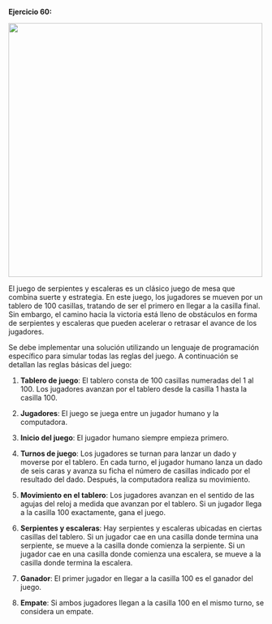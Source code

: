 **Ejercicio 60:**


[<img src="https://www.thermmark.co.uk/wp-content/uploads/2017/01/TMG003-100LF-Snakes-Ladders-1-100-Large-Full-Solid.png" width="500px">](https://www.thermmark.co.uk/wp-content/uploads/2017/01/TMG003-100LF-Snakes-Ladders-1-100-Large-Full-Solid.png)

El juego de serpientes y escaleras es un clásico juego de mesa que combina suerte y estrategia. En este juego, los jugadores se mueven por un tablero de 100 casillas, tratando de ser el primero en llegar a la casilla final. Sin embargo, el camino hacia la victoria está lleno de obstáculos en forma de serpientes y escaleras que pueden acelerar o retrasar el avance de los jugadores.

Se debe implementar una solución utilizando un lenguaje de programación específico para simular todas las reglas del juego. A continuación se detallan las reglas básicas del juego:

1. **Tablero de juego**: El tablero consta de 100 casillas numeradas del 1 al 100. Los jugadores avanzan por el tablero desde la casilla 1 hasta la casilla 100.

2. **Jugadores**: El juego se juega entre un jugador humano y la computadora.

3. **Inicio del juego**: El jugador humano siempre empieza primero.

4. **Turnos de juego**: Los jugadores se turnan para lanzar un dado y moverse por el tablero. En cada turno, el jugador humano lanza un dado de seis caras y avanza su ficha el número de casillas indicado por el resultado del dado. Después, la computadora realiza su movimiento.

5. **Movimiento en el tablero**: Los jugadores avanzan en el sentido de las agujas del reloj a medida que avanzan por el tablero. Si un jugador llega a la casilla 100 exactamente, gana el juego.

6. **Serpientes y escaleras**: Hay serpientes y escaleras ubicadas en ciertas casillas del tablero. Si un jugador cae en una casilla donde termina una serpiente, se mueve a la casilla donde comienza la serpiente. Si un jugador cae en una casilla donde comienza una escalera, se mueve a la casilla donde termina la escalera.

7. **Ganador**: El primer jugador en llegar a la casilla 100 es el ganador del juego.

8. **Empate**: Si ambos jugadores llegan a la casilla 100 en el mismo turno, se considera un empate.
